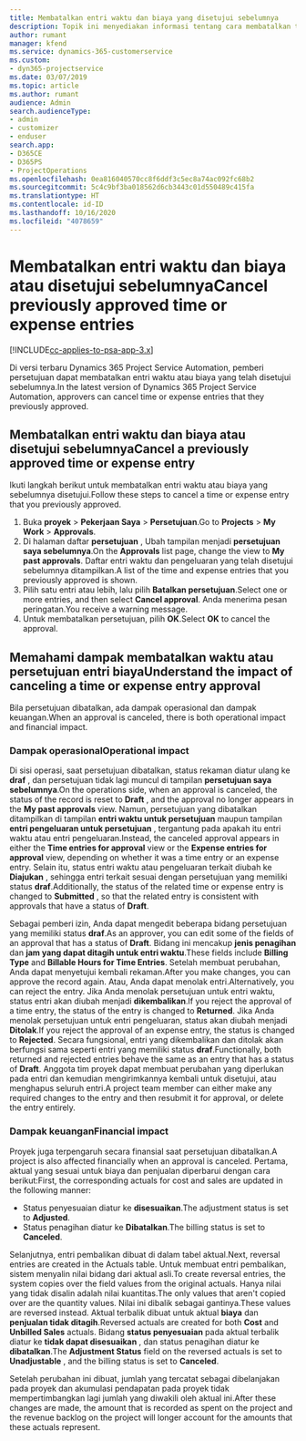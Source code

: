 ```yaml
---
title: Membatalkan entri waktu dan biaya yang disetujui sebelumnya
description: Topik ini menyediakan informasi tentang cara membatalkan transaksi waktu dan biaya proyek yang disetujui.
author: rumant
manager: kfend
ms.service: dynamics-365-customerservice
ms.custom:
- dyn365-projectservice
ms.date: 03/07/2019
ms.topic: article
ms.author: rumant
audience: Admin
search.audienceType:
- admin
- customizer
- enduser
search.app:
- D365CE
- D365PS
- ProjectOperations
ms.openlocfilehash: 0ea816040570cc8f6ddf3c5ec8a74ac092fc68b2
ms.sourcegitcommit: 5c4c9bf3ba018562d6cb3443c01d550489c415fa
ms.translationtype: HT
ms.contentlocale: id-ID
ms.lasthandoff: 10/16/2020
ms.locfileid: "4078659"
---
```

# <a name="cancel-previously-approved-time-or-expense-entries"></a><span data-ttu-id="b41c5-103">Membatalkan entri waktu dan biaya atau disetujui sebelumnya</span><span class="sxs-lookup"><span data-stu-id="b41c5-103">Cancel previously approved time or expense entries</span></span>

[!INCLUDE[cc-applies-to-psa-app-3.x](../includes/cc-applies-to-psa-app-3x.md)]

<span data-ttu-id="b41c5-104">Di versi terbaru Dynamics 365 Project Service Automation, pemberi persetujuan dapat membatalkan entri waktu atau biaya yang telah disetujui sebelumnya.</span><span class="sxs-lookup"><span data-stu-id="b41c5-104">In the latest version of Dynamics 365 Project Service Automation, approvers can cancel time or expense entries that they previously approved.</span></span>

## <a name="cancel-a-previously-approved-time-or-expense-entry"></a><span data-ttu-id="b41c5-105">Membatalkan entri waktu dan biaya atau disetujui sebelumnya</span><span class="sxs-lookup"><span data-stu-id="b41c5-105">Cancel a previously approved time or expense entry</span></span>

<span data-ttu-id="b41c5-106">Ikuti langkah berikut untuk membatalkan entri waktu atau biaya yang sebelumnya disetujui.</span><span class="sxs-lookup"><span data-stu-id="b41c5-106">Follow these steps to cancel a time or expense entry that you previously approved.</span></span>

1. <span data-ttu-id="b41c5-107">Buka **proyek** \> **Pekerjaan Saya** \> **Persetujuan**.</span><span class="sxs-lookup"><span data-stu-id="b41c5-107">Go to **Projects** \> **My Work** \> **Approvals**.</span></span>
2. <span data-ttu-id="b41c5-108">Di halaman daftar **persetujuan** , Ubah tampilan menjadi **persetujuan saya sebelumnya**.</span><span class="sxs-lookup"><span data-stu-id="b41c5-108">On the **Approvals** list page, change the view to **My past approvals**.</span></span> <span data-ttu-id="b41c5-109">Daftar entri waktu dan pengeluaran yang telah disetujui sebelumnya ditampilkan.</span><span class="sxs-lookup"><span data-stu-id="b41c5-109">A list of the time and expense entries that you previously approved is shown.</span></span>
3. <span data-ttu-id="b41c5-110">Pilih satu entri atau lebih, lalu pilih **Batalkan persetujuan**.</span><span class="sxs-lookup"><span data-stu-id="b41c5-110">Select one or more entries, and then select **Cancel approval**.</span></span> <span data-ttu-id="b41c5-111">Anda menerima pesan peringatan.</span><span class="sxs-lookup"><span data-stu-id="b41c5-111">You receive a warning message.</span></span>
4. <span data-ttu-id="b41c5-112">Untuk membatalkan persetujuan, pilih **OK**.</span><span class="sxs-lookup"><span data-stu-id="b41c5-112">Select **OK** to cancel the approval.</span></span>

## <a name="understand-the-impact-of-canceling-a-time-or-expense-entry-approval"></a><span data-ttu-id="b41c5-113">Memahami dampak membatalkan waktu atau persetujuan entri biaya</span><span class="sxs-lookup"><span data-stu-id="b41c5-113">Understand the impact of canceling a time or expense entry approval</span></span>

<span data-ttu-id="b41c5-114">Bila persetujuan dibatalkan, ada dampak operasional dan dampak keuangan.</span><span class="sxs-lookup"><span data-stu-id="b41c5-114">When an approval is canceled, there is both operational impact and financial impact.</span></span>

### <a name="operational-impact"></a><span data-ttu-id="b41c5-115">Dampak operasional</span><span class="sxs-lookup"><span data-stu-id="b41c5-115">Operational impact</span></span>

<span data-ttu-id="b41c5-116">Di sisi operasi, saat persetujuan dibatalkan, status rekaman diatur ulang ke **draf** , dan persetujuan tidak lagi muncul di tampilan **persetujuan saya sebelumnya**.</span><span class="sxs-lookup"><span data-stu-id="b41c5-116">On the operations side, when an approval is canceled, the status of the record is reset to **Draft** , and the approval no longer appears in the **My past approvals** view.</span></span> <span data-ttu-id="b41c5-117">Namun, persetujuan yang dibatalkan ditampilkan di tampilan **entri waktu untuk persetujuan** maupun tampilan **entri pengeluaran untuk persetujuan** , tergantung pada apakah itu entri waktu atau entri pengeluaran.</span><span class="sxs-lookup"><span data-stu-id="b41c5-117">Instead, the canceled approval appears in either the **Time entries for approval** view or the **Expense entries for approval** view, depending on whether it was a time entry or an expense entry.</span></span> <span data-ttu-id="b41c5-118">Selain itu, status entri waktu atau pengeluaran terkait diubah ke **Diajukan** , sehingga entri terkait sesuai dengan persetujuan yang memiliki status **draf**.</span><span class="sxs-lookup"><span data-stu-id="b41c5-118">Additionally, the status of the related time or expense entry is changed to **Submitted** , so that the related entry is consistent with approvals that have a status of **Draft**.</span></span>

<span data-ttu-id="b41c5-119">Sebagai pemberi izin, Anda dapat mengedit beberapa bidang persetujuan yang memiliki status **draf**.</span><span class="sxs-lookup"><span data-stu-id="b41c5-119">As an approver, you can edit some of the fields of an approval that has a status of **Draft**.</span></span> <span data-ttu-id="b41c5-120">Bidang ini mencakup **jenis penagihan** dan **jam yang dapat ditagih untuk entri waktu**.</span><span class="sxs-lookup"><span data-stu-id="b41c5-120">These fields include **Billing Type** and **Billable Hours for Time Entries**.</span></span> <span data-ttu-id="b41c5-121">Setelah membuat perubahan, Anda dapat menyetujui kembali rekaman.</span><span class="sxs-lookup"><span data-stu-id="b41c5-121">After you make changes, you can approve the record again.</span></span> <span data-ttu-id="b41c5-122">Atau, Anda dapat menolak entri.</span><span class="sxs-lookup"><span data-stu-id="b41c5-122">Alternatively, you can reject the entry.</span></span> <span data-ttu-id="b41c5-123">Jika Anda menolak persetujuan untuk entri waktu, status entri akan diubah menjadi **dikembalikan**.</span><span class="sxs-lookup"><span data-stu-id="b41c5-123">If you reject the approval of a time entry, the status of the entry is changed to **Returned**.</span></span> <span data-ttu-id="b41c5-124">Jika Anda menolak persetujuan untuk entri pengeluaran, status akan diubah menjadi **Ditolak**.</span><span class="sxs-lookup"><span data-stu-id="b41c5-124">If you reject the approval of an expense entry, the status is changed to **Rejected**.</span></span> <span data-ttu-id="b41c5-125">Secara fungsional, entri yang dikembalikan dan ditolak akan berfungsi sama seperti entri yang memiliki status **draf**.</span><span class="sxs-lookup"><span data-stu-id="b41c5-125">Functionally, both returned and rejected entries behave the same as an entry that has a status of **Draft**.</span></span> <span data-ttu-id="b41c5-126">Anggota tim proyek dapat membuat perubahan yang diperlukan pada entri dan kemudian mengirimkannya kembali untuk disetujui, atau menghapus seluruh entri.</span><span class="sxs-lookup"><span data-stu-id="b41c5-126">A project team member can either make any required changes to the entry and then resubmit it for approval, or delete the entry entirely.</span></span>

### <a name="financial-impact"></a><span data-ttu-id="b41c5-127">Dampak keuangan</span><span class="sxs-lookup"><span data-stu-id="b41c5-127">Financial impact</span></span>

<span data-ttu-id="b41c5-128">Proyek juga terpengaruh secara finansial saat persetujuan dibatalkan.</span><span class="sxs-lookup"><span data-stu-id="b41c5-128">A project is also affected financially when an approval is canceled.</span></span> <span data-ttu-id="b41c5-129">Pertama, aktual yang sesuai untuk biaya dan penjualan diperbarui dengan cara berikut:</span><span class="sxs-lookup"><span data-stu-id="b41c5-129">First, the corresponding actuals for cost and sales are updated in the following manner:</span></span>

- <span data-ttu-id="b41c5-130">Status penyesuaian diatur ke **disesuaikan**.</span><span class="sxs-lookup"><span data-stu-id="b41c5-130">The adjustment status is set to **Adjusted**.</span></span>
- <span data-ttu-id="b41c5-131">Status penagihan diatur ke **Dibatalkan**.</span><span class="sxs-lookup"><span data-stu-id="b41c5-131">The billing status is set to **Canceled**.</span></span>

<span data-ttu-id="b41c5-132">Selanjutnya, entri pembalikan dibuat di dalam tabel aktual.</span><span class="sxs-lookup"><span data-stu-id="b41c5-132">Next, reversal entries are created in the Actuals table.</span></span> <span data-ttu-id="b41c5-133">Untuk membuat entri pembalikan, sistem menyalin nilai bidang dari aktual asli.</span><span class="sxs-lookup"><span data-stu-id="b41c5-133">To create reversal entries, the system copies over the field values from the original actuals.</span></span> <span data-ttu-id="b41c5-134">Hanya nilai yang tidak disalin adalah nilai kuantitas.</span><span class="sxs-lookup"><span data-stu-id="b41c5-134">The only values that aren't copied over are the quantity values.</span></span> <span data-ttu-id="b41c5-135">Nilai ini dibalik sebagai gantinya.</span><span class="sxs-lookup"><span data-stu-id="b41c5-135">These values are reversed instead.</span></span> <span data-ttu-id="b41c5-136">Aktual terbalik dibuat untuk aktual **biaya** dan **penjualan tidak ditagih**.</span><span class="sxs-lookup"><span data-stu-id="b41c5-136">Reversed actuals are created for both **Cost** and **Unbilled Sales** actuals.</span></span> <span data-ttu-id="b41c5-137">Bidang **status penyesuaian** pada aktual terbalik diatur ke **tidak dapat disesuaikan** , dan status penagihan diatur ke **dibatalkan**.</span><span class="sxs-lookup"><span data-stu-id="b41c5-137">The **Adjustment Status** field on the reversed actuals is set to **Unadjustable** , and the billing status is set to **Canceled**.</span></span>

<span data-ttu-id="b41c5-138">Setelah perubahan ini dibuat, jumlah yang tercatat sebagai dibelanjakan pada proyek dan akumulasi pendapatan pada proyek tidak mempertimbangkan lagi jumlah yang diwakili oleh aktual ini.</span><span class="sxs-lookup"><span data-stu-id="b41c5-138">After these changes are made, the amount that is recorded as spent on the project and the revenue backlog on the project will longer account for the amounts that these actuals represent.</span></span>
